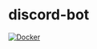# discord-bot

[![Docker](https://github.com/esoviscode/discord-bot/actions/workflows/docker-publish.yml/badge.svg)](https://github.com/esoviscode/discord-bot/actions/workflows/docker-publish.yml)
